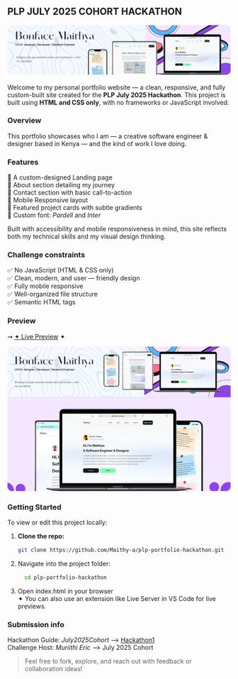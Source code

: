 ## PLP JULY 2025 COHORT HACKATHON

[<img src="assets/images/cover.png" alt="cover image">](https://maithya.vercel.app)
<br><br>
Welcome to my personal portfolio website — a clean, responsive, and fully custom-built site created for the **PLP July 2025 Hackathon**. This project is built using **HTML and CSS only**, with no frameworks or JavaScript involved.

### Overview

This portfolio showcases who I am — a creative software engineer & designer based in Kenya — and the kind of work I love doing.<br>

### Features <br>

🔹 A custom-designed Landing page<br>
🔹 About section detailing my journey<br>
🔹 Contact section with basic call-to-action<br>
🔹 Mobile Responsive layout<br>
🔹 Featured project cards with subtle gradients<br>
🔹 Custom font: _Pardell_ and _Inter_<br>

Built with accessibility and mobile responsiveness in mind, this site reflects both my technical skills and my visual design thinking.

### Challenge constraints

✅ No JavaScript (HTML & CSS only)<br>
✅ Clean, modern, and user — friendly design<br>
✅ Fully mobile responsive <br>
✅ Well-organized file structure<br>
✅ Semantic HTML tags<br>

### Preview

⇝ [✦ Live Preview](https://maithya.vercel.app) ✦

[<img src="assets/images/website.png" alt="Website preview">](https://maithya.vercel.app)

### Getting Started

To view or edit this project locally:

1. **Clone the repo:**
   ```bash
   git clone https://github.com/Maithy-a/plp-portfolio-hackathon.git
   ```
2. Navigate into the project folder:
   ```bash
     cd plp-portfolio-hackathon
   ```
3. Open index.html in your browser<br>
✦ You can also use an extension like Live Server in VS Code for live previews.

### Submission info

Hackathon Guide: _July2025Cohort_ ⟶ [Hackathon1](https://github.com/MuriithiEric/July2025Cohort-Hackathon1)<br>
Challenge Host: _Muriithi Eric_ ⟶ July 2025 Cohort<br>

> Feel free to fork, explore, and reach out with feedback or collaboration ideas!
